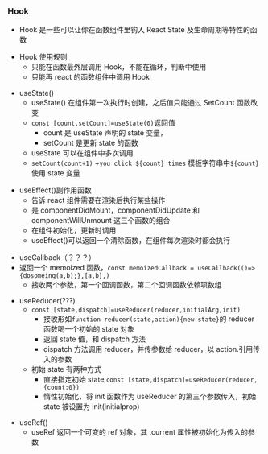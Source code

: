 ### Hook

- Hook 是一些可以让你在函数组件里钩入 React State 及生命周期等特性的函数

* Hook 使用规则
  - 只能在函数最外层调用 Hook，不能在循环，判断中使用
  - 只能再 react 的函数组件中调用 Hook

- useState()
  - useState() 在组件第一次执行时创建，之后值只能通过 SetCount 函数改变
  * `const [count,setCount]=useState(0)`返回值
    - count 是 useState 声明的 state 变量，
    * setCount 是更新 state 的函数
  - useState 可以在组件中多次调用
  * `setCount(count+1)` +`you click ${count} times` 模板字符串中`${count}`使用 state 变量

* useEffect()副作用函数
  - 告诉 react 组件需要在渲染后执行某些操作
  * 是 componentDidMount，componentDidUpdate 和 componentWillUnmount 这三个函数的组合
  - 在组件初始化，更新时调用
  * useEffect()可以返回一个清除函数，在组件每次渲染时都会执行

- useCallback（？？？）
- 返回一个 memoized 函数，`const memoizedCallback = useCallback(()=>{dosomeing(a,b);},[a,b],)`
  - 接收两个参数，第一个回调函数，第二个回调函数依赖项数组

* useReducer(???)
  - `const [state,dispatch]=useReducer(reducer,initialArg,init)`
    - 接收形如`function reducer(state,action){new state}`的 reducer 函数喝一个初始的 state 对象
    * 返回 state 值，和 dispatch 方法
    - dispatch 方法调用 reducer，并传参数给 reducer，以 action.引用传入的参数
  * 初始 state 有两种方式
    - 直接指定初始 state,`const [state,dispatch]=useReducer(reducer,{count:0})`
    * 惰性初始化，将 init 函数作为 useReducer 的第三个参数传入，初始 state 被设置为 init(initialprop)

- useRef()
  - useRef 返回一个可变的 ref 对象，其 .current 属性被初始化为传入的参数
